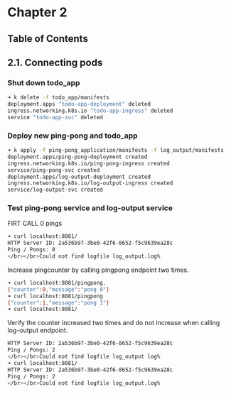 
# Chapter 2


## Table of Contents

## 2.1. Connecting pods


### Shut down todo_app

```bash
➜ k delete -f todo_app/manifests
deployment.apps "todo-app-deployment" deleted
ingress.networking.k8s.io "todo-app-ingress" deleted
service "todo-app-svc" deleted
```

### Deploy new ping-pong and todo_app

```bash
➜ k apply -f ping-pong_application/manifests -f log_output/manifests
deployment.apps/ping-pong-deployment created
ingress.networking.k8s.io/ping-pong-ingress created
service/ping-pong-svc created
deployment.apps/log-output-deployment created
ingress.networking.k8s.io/log-output-ingress created
service/log-output-svc created
```

### Test ping-pong service and log-output service

FIRT CALL 0 pings

```bash
➜ curl localhost:8081/
HTTP Server ID: 2a536b97-3be0-42f6-8652-f5c9639ea28c
Ping / Pongs: 0
</br></br>Could not find logfile log_output.log%
```

Increase pingcounter by calling pingpong endpoint two times.

```bash
➜ curl localhost:8081/pingpong.
{"counter":0,"message":"pong 0"}
➜ curl localhost:8081/pingpong
{"counter":1,"message":"pong 1"}
➜ curl localhost:8081/
```

Verify the counter increased two times and do not increase when calling log-output endpoint.

```bash
HTTP Server ID: 2a536b97-3be0-42f6-8652-f5c9639ea28c
Ping / Pongs: 2
</br></br>Could not find logfile log_output log%
➜ curl localhost:8081/
HTTP Server ID: 2a536b97-3be0-42f6-8652-f5c9639ea28c
Ping / Pongs: 2
</br></br>Could not find logfile log_output.log%
```